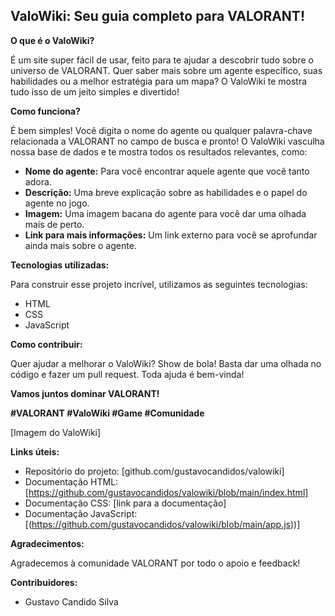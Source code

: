 ## ValoWiki: Seu guia completo para VALORANT!

**O que é o ValoWiki?**

É um site super fácil de usar, feito para te ajudar a descobrir tudo sobre o universo de VALORANT. Quer saber mais sobre um agente específico, suas habilidades ou a melhor estratégia para um mapa? O ValoWiki te mostra tudo isso de um jeito simples e divertido!

**Como funciona?**

É bem simples! Você digita o nome do agente ou qualquer palavra-chave relacionada a VALORANT no campo de busca e pronto! O ValoWiki vasculha nossa base de dados e te mostra todos os resultados relevantes, como:

* **Nome do agente:** Para você encontrar aquele agente que você tanto adora.
* **Descrição:** Uma breve explicação sobre as habilidades e o papel do agente no jogo.
* **Imagem:** Uma imagem bacana do agente para você dar uma olhada mais de perto.
* **Link para mais informações:** Um link externo para você se aprofundar ainda mais sobre o agente.

**Tecnologias utilizadas:**

Para construir esse projeto incrível, utilizamos as seguintes tecnologias:

* HTML
* CSS
* JavaScript

**Como contribuir:**

Quer ajudar a melhorar o ValoWiki? Show de bola! Basta dar uma olhada no código e fazer um pull request. Toda ajuda é bem-vinda!

**Vamos juntos dominar VALORANT!**

**#VALORANT #ValoWiki #Game #Comunidade**

[Imagem do ValoWiki]

**Links úteis:**

* Repositório do projeto: [github.com/gustavocandidos/valowiki]
* Documentação HTML: [https://github.com/gustavocandidos/valowiki/blob/main/index.html]
* Documentação CSS: [link para a documentação]
* Documentação JavaScript: [(https://github.com/gustavocandidos/valowiki/blob/main/app.js))]

**Agradecimentos:**

Agradecemos à comunidade VALORANT por todo o apoio e feedback!

**Contribuidores:**

* Gustavo Candido Silva
